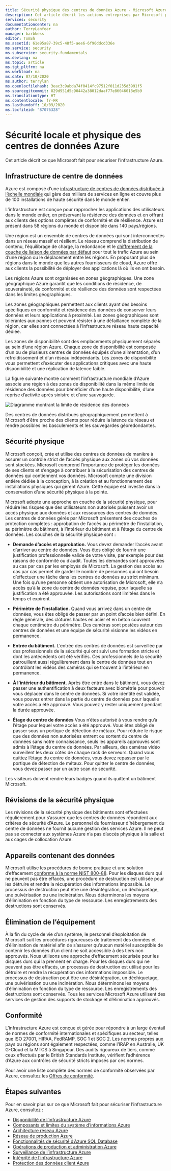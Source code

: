 ```yaml
---
title: Sécurité physique des centres de données Azure - Microsoft Azure | Microsoft Docs
description: Cet article décrit les actions entreprises par Microsoft pour sécuriser les centres de données Azure, notamment l’infrastructure physique, la sécurité et les offres de conformité.
services: security
documentationcenter: na
author: TerryLanfear
manager: barbkess
editor: TomSh
ms.assetid: 61e95a87-39c5-48f5-aee6-6f90ddcd336e
ms.service: security
ms.subservice: security-fundamentals
ms.devlang: na
ms.topic: article
ms.tgt_pltfrm: na
ms.workload: na
ms.date: 07/10/2020
ms.author: terrylan
ms.openlocfilehash: 3eac3c9abda74f0414fc97512f011d235d3991f5
ms.sourcegitcommit: 829d951d5c90442a38012daaf77e86046018e5b9
ms.translationtype: HT
ms.contentlocale: fr-FR
ms.lasthandoff: 10/09/2020
ms.locfileid: "87076328"
---
```

# <a name="azure-facilities-premises-and-physical-security"></a>Sécurité locale et physique des centres de données Azure
Cet article décrit ce que Microsoft fait pour sécuriser l’infrastructure Azure.

## <a name="datacenter-infrastructure"></a>Infrastructure de centre de données
Azure est composé d’une [infrastructure de centres de données distribuée à l’échelle mondiale](https://azure.microsoft.com/global-infrastructure/) qui gère des milliers de services en ligne et couvre plus de 100 installations de haute sécurité dans le monde entier.

L’infrastructure est conçue pour rapprocher les applications des utilisateurs dans le monde entier, en préservant la résidence des données et en offrant aux clients des options complètes de conformité et de résilience. Azure est présent dans 58 régions du monde et disponible dans 140 pays/régions.

Une région est un ensemble de centres de données qui sont interconnectés dans un réseau massif et résilient. Le réseau comprend la distribution de contenu, l’équilibrage de charge, la redondance et le [chiffrement de la couche de liaison de données par défaut](encryption-overview.md#encryption-of-data-in-transit) pour tout le trafic Azure au sein d’une région ou le déplacement entre les régions. En proposant plus de régions dans le monde que les autres fournisseurs de cloud, Azure offre aux clients la possibilité de déployer des applications là où ils en ont besoin.

Les régions Azure sont organisées en zones géographiques. Une zone géographique Azure garantit que les conditions de résidence, de souveraineté, de conformité et de résilience des données sont respectées dans les limites géographiques.

Les zones géographiques permettent aux clients ayant des besoins spécifiques en conformité et résidence des données de conserver leurs données et leurs applications à proximité. Les zones géographiques sont tolérantes aux pannes et peuvent résister à une défaillance complète de la région, car elles sont connectées à l’infrastructure réseau haute capacité dédiée.

Les zones de disponibilité sont des emplacements physiquement séparés au sein d’une région Azure. Chaque zone de disponibilité est composée d’un ou de plusieurs centres de données équipés d’une alimentation, d’un refroidissement et d’un réseau indépendants. Les zones de disponibilité vous permettent d’exécuter des applications critiques avec une haute disponibilité et une réplication de latence faible.

La figure suivante montre comment l’infrastructure mondiale d’Azure associe une région à des zones de disponibilité dans la même limite de résidence des données pour bénéficier d’une haute disponibilité, d’une reprise d’activité après sinistre et d’une sauvegarde.

![Diagramme montrant la limite de résidence des données](./media/physical-security/data-residency-boundary.png)

Des centres de données distribués géographiquement permettent à Microsoft d’être proche des clients pour réduire la latence du réseau et rendre possibles les basculements et les sauvegardes géoredondantes.

## <a name="physical-security"></a>Sécurité physique
Microsoft conçoit, crée et utilise des centres de données de manière à assurer un contrôle strict de l’accès physique aux zones où vos données sont stockées. Microsoft comprend l’importance de protéger les données de ses clients et s’engage à contribuer à la sécurisation des centres de données qui contiennent vos données. Microsoft compte une division entière dédiée à la conception, à la création et au fonctionnement des installations physiques qui gèrent Azure. Cette équipe est investie dans la conservation d’une sécurité physique à la pointe.

Microsoft adopte une approche en couche de la sécurité physique, pour réduire les risques que des utilisateurs non autorisés puissent avoir un accès physique aux données et aux ressources des centres de données. Les centres de données gérés par Microsoft présentent des couches de protection complètes : approbation de l’accès au périmètre de l’installation, au périmètre du bâtiment, à l’intérieur du bâtiment et à l’étage du centre de données. Les couches de la sécurité physique sont :

- **Demande d’accès et approbation.** Vous devez demander l’accès avant d’arriver au centre de données. Vous êtes obligé de fournir une justification professionnelle valide de votre visite, par exemple pour des raisons de conformité ou d’audit. Toutes les demandes sont approuvées au cas par cas par les employés de Microsoft. La gestion des accès au cas par cas permet de garder le nombre de personnes qui ont besoin d’effectuer une tâche dans les centres de données au strict minimum. Une fois qu’une personne obtient une autorisation de Microsoft, elle n’a accès qu’à la zone du centre de données requise, pour laquelle sa justification a été approuvée. Les autorisations sont limitées dans le temps et expirent.

- **Périmètre de l’installation.** Quand vous arrivez dans un centre de données, vous êtes obligé de passer par un point d’accès bien défini. En règle générale, des clôtures hautes en acier et en béton couvrent chaque centimètre du périmètre. Des caméras sont postées autour des centres de données et une équipe de sécurité visionne les vidéos en permanence.

- **Entrée du bâtiment.** L’entrée des centres de données est surveillée par des professionnels de la sécurité qui ont suivi une formation stricte et dont les antécédents ont été vérifiés. Ces professionnels de la sécurité patrouillent aussi régulièrement dans le centre de données tout en contrôlant les vidéos des caméras qui se trouvent à l’intérieur en permanence.

- **À l’intérieur du bâtiment.** Après être entré dans le bâtiment, vous devez passer une authentification à deux facteurs avec biométrie pour pouvoir vous déplacer dans le centre de données. Si votre identité est validée, vous pouvez entrer dans la partie du centre de données pour laquelle votre accès a été approuvé. Vous pouvez y rester uniquement pendant la durée approuvée.

- **Étage du centre de données** Vous n’êtes autorisé à vous rendre qu’à l’étage pour lequel votre accès a été approuvé. Vous êtes obligé de passer sous un portique de détection de métaux. Pour réduire le risque que des données non autorisées entrent ou sortent du centre de données sans notre connaissance, seuls les appareils approuvés sont admis à l’étage du centre de données. Par ailleurs, des caméras vidéo surveillent les deux côtés de chaque rack de serveurs. Quand vous quittez l’étage du centre de données, vous devez repasser par le portique de détection de métaux. Pour quitter le centre de données, vous devez passer par un autre scan de sécurité.

Les visiteurs doivent rendre leurs badges quand ils quittent un bâtiment Microsoft.

## <a name="physical-security-reviews"></a>Révisions de la sécurité physique
Les révisions de la sécurité physique des bâtiments sont effectuées régulièrement pour s’assurer que les centres de données répondent aux critères de sécurité d’Azure. Le personnel du fournisseur d’hébergement du centre de données ne fournit aucune gestion des services Azure. Il ne peut pas se connecter aux systèmes Azure n’a pas d’accès physique à la salle et aux cages de collocation Azure.

## <a name="data-bearing-devices"></a>Appareils contenant des données
Microsoft utilise les procédures de bonne pratique et une solution d’effacement [conforme à la norme NIST 800-88](https://csrc.nist.gov/publications/detail/sp/800-88/archive/2006-09-01). Pour les disques durs qui ne peuvent pas être effacés, une procédure de destruction est utilisée pour les détruire et rendre la récupération des informations impossible. Le processus de destruction peut être une désintégration, un déchiquetage, une pulvérisation ou une incinération. Nous déterminons les moyens d’élimination en fonction du type de ressource. Les enregistrements des destructions sont conservés.  

## <a name="equipment-disposal"></a>Élimination de l’équipement
À la fin du cycle de vie d’un système, le personnel d’exploitation de Microsoft suit les procédures rigoureuses de traitement des données et d’élimination de matériel afin de s’assurer qu’aucun matériel susceptible de contenir les données d’un client ne soit accessible à des tiers non approuvés. Nous utilisons une approche d’effacement sécurisée pour les disques durs qui la prennent en charge. Pour les disques durs qui ne peuvent pas être effacés, un processus de destruction est utilisé pour les détruire et rendre la récupération des informations impossible. Le processus de destruction peut être une désintégration, un déchiquetage, une pulvérisation ou une incinération. Nous déterminons les moyens d’élimination en fonction du type de ressource. Les enregistrements des destructions sont conservés. Tous les services Microsoft Azure utilisent des services de gestion des supports de stockage et d’élimination approuvés.

## <a name="compliance"></a>Conformité
L’infrastructure Azure est conçue et gérée pour répondre à un large éventail de normes de conformité internationales et spécifiques au secteur, telles que ISO 27001, HIPAA, FedRAMP, SOC 1 et SOC 2. Les normes propres aux pays ou régions sont également respectées, comme l’IRAP en Australie, UK G-Cloud et la MTCS à Singapour. Des audits rigoureux de tiers, comme ceux effectués par le British Standards Institute, vérifient l’adhérence d’Azure aux contrôles de sécurité stricts imposés par ces normes.

Pour avoir une liste complète des normes de conformité observées par Azure, consultez les [Offres de conformité](https://www.microsoft.com/trustcenter/compliance/complianceofferings).

## <a name="next-steps"></a>Étapes suivantes
Pour en savoir plus sur ce que Microsoft fait pour sécuriser l’infrastructure Azure, consultez :

- [Disponibilité de l’infrastructure Azure](infrastructure-availability.md)
- [Composants et limites du système d’informations Azure](infrastructure-components.md)
- [Architecture réseau Azure](infrastructure-network.md)
- [Réseau de production Azure](production-network.md)
- [Fonctionnalités de sécurité d’Azure SQL Database](infrastructure-sql.md)
- [Opérations de production et administration Azure](infrastructure-operations.md)
- [Surveillance de l’infrastructure Azure](infrastructure-monitoring.md)
- [Intégrité de l’infrastructure Azure](infrastructure-integrity.md)
- [Protection des données client Azure](protection-customer-data.md)


